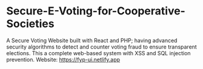 # Secure-E-Voting-for-Cooperative-Societies
A Secure Voting Website built with React and PHP; having advanced security algorithms to detect and counter voting fraud to ensure transparent elections. This a complete web-based system with XSS and SQL injection prevention.
Website: https://fyp-ui.netlify.app
